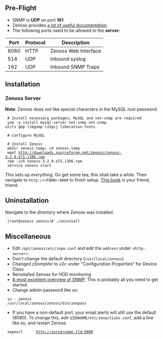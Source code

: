 Pre-Flight
----------

-   SNMP is **UDP** on port **161**
-   Zenoss provides [a lot of useful
    documentation](http://community.zenoss.org/community/documentation/official_documentation?view=overview).
-   The following ports need to be allowed *to* the **server**:

| Port | Protocol | Description          |
|------|----------|----------------------|
| 8080 | HTTP     | Zenoss Web Interface |
| 514  | UDP      | Inbound syslog       |
| 162  | UDP      | Inbound SNMP Traps   |

Installation
------------

### Zenoss Server

**Note**: Zenoss does *not* like special characters in the MySQL root
password. <bash>

` # Install necessary packages; MySQL and net-snmp are required`  
` yum -y install mysql-server net-snmp net-snmp-utils gmp libgomp libgcj liberation-fonts`  
` `  
` # Configure MySQL`  
` `  
` # Install Zenoss`  
` mkdir zenoss.temp; cd zenoss.temp`  
` wget `[`http://downloads.sourceforge.net/zenoss/zenoss-3.2.0.el5.i386.rpm`](http://downloads.sourceforge.net/zenoss/zenoss-3.2.0.el5.i386.rpm)  
` rpm -ivh zenoss-3.2.0.el5.i386.rpm`  
` service zenoss start`

</bash> This sets up *everything*. Go get some tea; this shall take a
while. Then navigate to `http://<FQDN>:8080` to finish setup. [This
book](http://www.amazon.com/Zenoss-Core-Network-System-Monitoring/dp/1849511586)
is your friend, friend.

Uninstallation
--------------

Navigate to the directory where Zenoss was installed.

` [root@zenoss zenoss]# ./uninstall`

Miscellaneous
-------------

-   Edit `/opt/zenoss/etc/zope.conf` and edit the `address` under
    `<http-server>`.
-   Don't change the default directory (`/usr/local/zenoss`)
-   Changed zSnmpVer to v2c under "Configuration Properties" for Device
    Class
-   Reinstalled Zenoss for HDD monitoring
-   [A most excellent overview of
    SNMP](http://www.linuxhomenetworking.com/wiki/index.php/Quick_HOWTO_:_Ch22_:_Monitoring_Server_Performance#SNMP_Version_3).
    This is probably all you need to get started.
-   Change admin password like so:

` su - zenoss`  
` /usr/local/zenoss/zenoss/bin/zenpass`

-   If you have a non-default port, your email alerts will still use the
    default (8080). To change this, edit `$ZENHOME/etc/zenactions.conf`,
    add a line like so, and restart Zenoss

` zopeurl      `[`http://servername.tld:9090`](http://servername.tld:9090)
